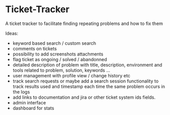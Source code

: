 # Ticket-Tracker
A ticket tracker to facilitate finding repeating problems and how to fix them


Ideas:
- keyword based search / custom search
- comments on tickets
- possibility to add screenshots attachments
- flag ticket as ongoing / solved / abandonned
- detailed description of problem with title, description, environment and tools related to problem, solution, keywords ...
- user management with profile view / change history etc
- track search requests or maybe add a search session functionality to track results used and timestamp each time the same problem occurs in the logs
- add links to documentation and jira or other ticket system ids fields.
- admin interface
- dashboard for stats
